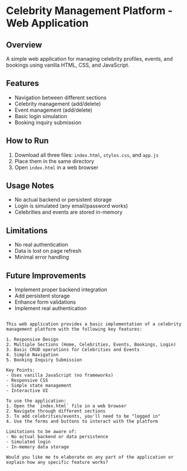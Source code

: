 # Celebrity Management Platform - Web Application

## Overview
A simple web application for managing celebrity profiles, events, and bookings using vanilla HTML, CSS, and JavaScript.

## Features
- Navigation between different sections
- Celebrity management (add/delete)
- Event management (add/delete)
- Basic login simulation
- Booking inquiry submission

## How to Run
1. Download all three files: `index.html`, `styles.css`, and `app.js`
2. Place them in the same directory
3. Open `index.html` in a web browser

## Usage Notes
- No actual backend or persistent storage
- Login is simulated (any email/password works)
- Celebrities and events are stored in-memory

## Limitations
- No real authentication
- Data is lost on page refresh
- Minimal error handling

## Future Improvements
- Implement proper backend integration
- Add persistent storage
- Enhance form validations
- Implement real authentication
```

This web application provides a basic implementation of a celebrity management platform with the following key features:

1. Responsive Design
2. Multiple Sections (Home, Celebrities, Events, Bookings, Login)
3. Basic CRUD operations for Celebrities and Events
4. Simple Navigation
5. Booking Inquiry Submission

Key Points:
- Uses vanilla JavaScript (no frameworks)
- Responsive CSS
- Simple state management
- Interactive UI

To use the application:
1. Open the `index.html` file in a web browser
2. Navigate through different sections
3. To add celebrities/events, you'll need to be "logged in"
4. Use the forms and buttons to interact with the platform

Limitations to be aware of:
- No actual backend or data persistence
- Simulated login
- In-memory data storage

Would you like me to elaborate on any part of the application or explain how any specific feature works?